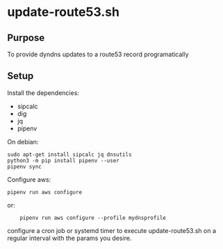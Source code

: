 update-route53.sh
===

## Purpose

To provide dyndns updates to a route53 record programatically 

## Setup

Install the dependencies:
  * sipcalc
  * dig
  * jq
  * pipenv

On debian:

```shell
sudo apt-get install sipcalc jq dnsutils
python3 -m pip install pipenv --user
pipenv sync
```    


Configure aws:

```shell
pipenv run aws configure
```

or:

```shell
    pipenv run aws configure --profile mydnsprofile
```

configure a cron job or systemd timer to execute update-route53.sh on a regular interval with the params you desire.
